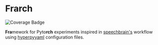 # **Frarch**

![Coverage Badge](https://img.shields.io/endpoint?url=https://gist.githubusercontent.com/vbadenas/9b54bd086e121233d2ad9a62d2136258/raw/frarch__heads_master.json)

**Fra**mework for Pyto**rch** experiments inspired in [speechbrain's](https://speechbrain.github.io/) workflow using [hyperpyyaml](https://github.com/speechbrain/HyperPyYAML) configuration files.
